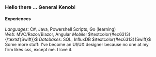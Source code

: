 ### Hello there ... General Kenobi

#### Experiences
_Languages:_ C#, Java, Powershell Scripts, Go (learning) <br>
_Web:_ MVC/Razor/Blazor, Angular
_Mobile:_ $\textcolor{#ec6313}{\textsf{Swift}}$ 
_Databases:_ SQL, InfluxDB
$\textcolor{#ec6313}{Swift}$
Some more stuff:
I've become an UI/UX designer because no one at my firm likes css, except me.
I love it.
